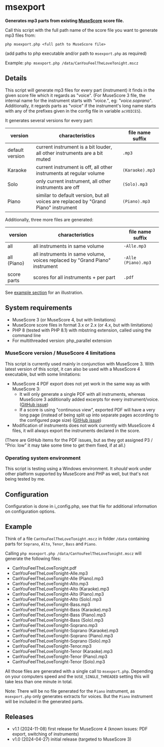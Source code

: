 # msexport

**Generates mp3 parts from existing [MuseScore](https://www.musescore.org) score file.**

Call this script with the full path name of the score file you want to generate mp3 files from:

`php msexport.php <full path to MuseScore file>`

(add paths to php executable and/or path to `msexport.php` as required)

Example: `php msexport.php /data/CanYouFeelTheLoveTonight.mscz`

## Details

This script will generate mp3 files for every part (instrument) it finds in the given score file which it regards as "voice".
(For MuseScore 3 file, the internal name for the instrument starts with _"voice."_, eg: _"voice.soprano"_. Additionally, it regards parts as "voice" if the instrument's long name starts with any of the prefixes given in the config file in variable `acVOICES`).

It generates several versions for every part:

| version         | characteristics                                                                     | file name suffix |
|-----------------|-------------------------------------------------------------------------------------|------------------|
| default version | current instrument is a bit louder, all other instruments are a bit muted           | `.mp3`           |
| Karaoke         | current instrument is off, all other instruments at regular volume                  | `(Karaoke).mp3`  |
| Solo            | only current instrument, all other instruments are off                              | `(Solo).mp3`     |
| Piano           | similar to default version, but all voices are replaced by "Grand Piano" instrument | `(Piano).mp3`    |

Additionally, three more files are generated:

| version     | characteristics                                                             | file name suffix    |
|-------------|-----------------------------------------------------------------------------|---------------------|
| all         | all instruments in same volume                                              | `-Alle.mp3`         |
| all (Piano) | all instruments in same volume, voices replaced by "Grand Piano" instrument | `-Alle (Piano).mp3` |
| score parts | scores for all instruments + per part                                       | `.pdf`              |

See [example section](#example) for an illustration.

## System requirements
- MuseScore 3 (or MuseScore 4, but with limitations)
- MuseScore score files in format 3.x or 2.x (or 4.x, but with limitations)
- PHP 8 (tested with PHP 8.1) with mbstring extension, called using the command line
- For multithreaded version: php_parallel extension

### MuseScore version / MuseScore 4 limitations
This script is currently used mainly in conjunction with MuseScore 3. With latest version of this script, it can also be used with a MuseScore 4 executable, but with some limitations:
- MuseScore 4 PDF export does not yet work in the same way as with MuseScore 3:
  - It will only generate a single PDF with all instruments, whereas MuseScore 3 additionally added excerpts for every instrument/voice. ([GitHub issue](https://github.com/musescore/MuseScore/issues/24532))
  - If a score is using "continuous view", exported PDF will have a very long page (instead of being split up into separate pages according to the configured page size)  ([GitHub issue](https://github.com/musescore/MuseScore/issues/22887))
- Modification of instruments does not work currently with MuseScore 4 files, it will always export the instruments declared in the score.

(There are GitHub items for the PDF issues, but as they got assigned P3 / "Prio: low" it may take some time to get them fixed, if at all.)

### Operating system environment

This script is testing using a Windows environment. It _should_ work under other platform supported by MuseScore and PHP as well, but that's not being tested by me.

## Configuration
Configuration is done in i_config.php, see that file for additional information on configuration options.

## Example
Think of a file `CanYouFeelTheLoveTonight.mscz` in folder `/data` containing parts for `Soprano`, `Alto`, `Tenor`, `Bass` and `Piano`.

Calling `php msexport.php /data/CanYouFeelTheLoveTonight.mscz` will generate the following files:
- CanYouFeelTheLoveTonight.pdf
- CanYouFeelTheLoveTonight-Alle.mp3
- CanYouFeelTheLoveTonight-Alle (Piano).mp3
- CanYouFeelTheLoveTonight-Alto.mp3
- CanYouFeelTheLoveTonight-Alto (Karaoke).mp3
- CanYouFeelTheLoveTonight-Alto (Piano).mp3
- CanYouFeelTheLoveTonight-Alto (Solo).mp3
- CanYouFeelTheLoveTonight-Bass.mp3
- CanYouFeelTheLoveTonight-Bass (Karaoke).mp3
- CanYouFeelTheLoveTonight-Bass (Piano).mp3
- CanYouFeelTheLoveTonight-Bass (Solo).mp3
- CanYouFeelTheLoveTonight-Soprano.mp3
- CanYouFeelTheLoveTonight-Soprano (Karaoke).mp3
- CanYouFeelTheLoveTonight-Soprano (Piano).mp3
- CanYouFeelTheLoveTonight-Soprano (Solo).mp3
- CanYouFeelTheLoveTonight-Tenor.mp3
- CanYouFeelTheLoveTonight-Tenor (Karaoke).mp3
- CanYouFeelTheLoveTonight-Tenor (Piano).mp3
- CanYouFeelTheLoveTonight-Tenor (Solo).mp3

All those files are generated with a single call to `msexport.php`. Depending on your computers speed and the `bUSE_SINGLE_THREADED` setting this will take less than one minute  in total.

Note: There will be no file generated for the `Piano` instrument, as `msexport.php` only generates extracts for voices. But the `Piano` instrument will be included in the generated parts.

## Releases

- v1.1 (2024-11-08) first release for MuseScore 4 (known issues: PDF export, switching of instruments)
- v1.0 (2024-04-27) initial release (targeted to MuseScore 3)